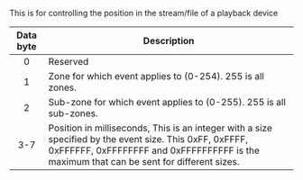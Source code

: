 This is for controlling the position in the stream/file of a playback device 

 | Data byte | Description                                                                                                                                                                                         | 
 | :---------: | -----------                                                                                                                                                                                         | 
 | 0         | Reserved                                                                                                                                                                                            | 
 | 1         | Zone for which event applies to (0-254). 255 is all zones.                                                                                                                                          | 
 | 2         | Sub-zone for which event applies to (0-255). 255 is all sub-zones.                                                                                                                                  | 
 | 3-7       | Position in milliseconds, This is an integer with a size specified by the event size. This 0xFF, 0xFFFF, 0xFFFFFF, 0xFFFFFFFF and 0xFFFFFFFFFF is the maximum that can be sent for different sizes. | 
